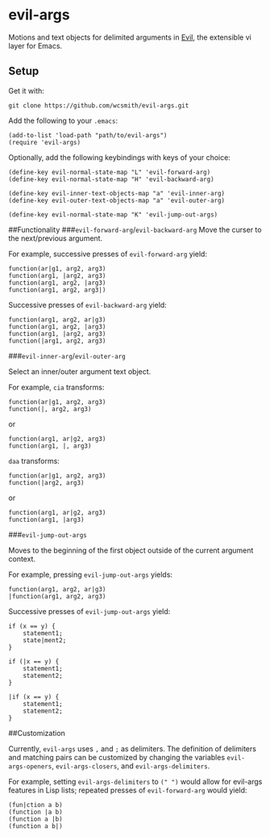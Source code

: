 # evil-args
Motions and text objects for delimited arguments in
[Evil](https://gitorious.org/evil/), the extensible vi layer for Emacs.

## Setup
Get it with:

    git clone https://github.com/wcsmith/evil-args.git
    
Add the following to your `.emacs`:

    (add-to-list 'load-path "path/to/evil-args")
    (require 'evil-args)

Optionally, add the following keybindings with keys of your choice:

    (define-key evil-normal-state-map "L" 'evil-forward-arg)
    (define-key evil-normal-state-map "H" 'evil-backward-arg)

    (define-key evil-inner-text-objects-map "a" 'evil-inner-arg)
    (define-key evil-outer-text-objects-map "a" 'evil-outer-arg)

    (define-key evil-normal-state-map "K" 'evil-jump-out-args)

##Functionality
###`evil-forward-arg`/`evil-backward-arg`
Move the curser to the next/previous argument.

For example, successive presses of `evil-forward-arg` yield:

    function(ar|g1, arg2, arg3)
    function(arg1, |arg2, arg3)
    function(arg1, arg2, |arg3)
    function(arg1, arg2, arg3|)

Successive presses of `evil-backward-arg` yield:

    function(arg1, arg2, ar|g3)
    function(arg1, arg2, |arg3)
    function(arg1, |arg2, arg3)
    function(|arg1, arg2, arg3)

###`evil-inner-arg`/`evil-outer-arg`

Select an inner/outer argument text object.

For example, `cia` transforms:

    function(ar|g1, arg2, arg3)
    function(|, arg2, arg3)

or

    function(arg1, ar|g2, arg3)
    function(arg1, |, arg3)

`daa` transforms:

    function(ar|g1, arg2, arg3)
    function(|arg2, arg3)

or

    function(arg1, ar|g2, arg3)
    function(arg1, |arg3)

###`evil-jump-out-args`

Moves to the beginning of the first object outside of the current argument
context.

For example, pressing `evil-jump-out-args` yields:

    function(arg1, arg2, ar|g3)
    |function(arg1, arg2, arg3)

Successive presses of `evil-jump-out-args` yield:

    if (x == y) {
        statement1;
        state|ment2;
    }

    if (|x == y) {
        statement1;
        statement2;
    }

    |if (x == y) {
        statement1;
        statement2;
    }
    
##Customization

Currently, `evil-args` uses `,` and `;` as delimiters. The definition of
delimiters and matching pairs can be customized by changing the variables
`evil-args-openers`, `evil-args-closers`, and `evil-args-delimiters`.

For example, setting `evil-args-delimiters` to `(" ")` would allow for
evil-args features in Lisp lists; repeated presses of `evil-forward-arg`
would yield:

    (fun|ction a b)
    (function |a b)
    (function a |b)
    (function a b|)